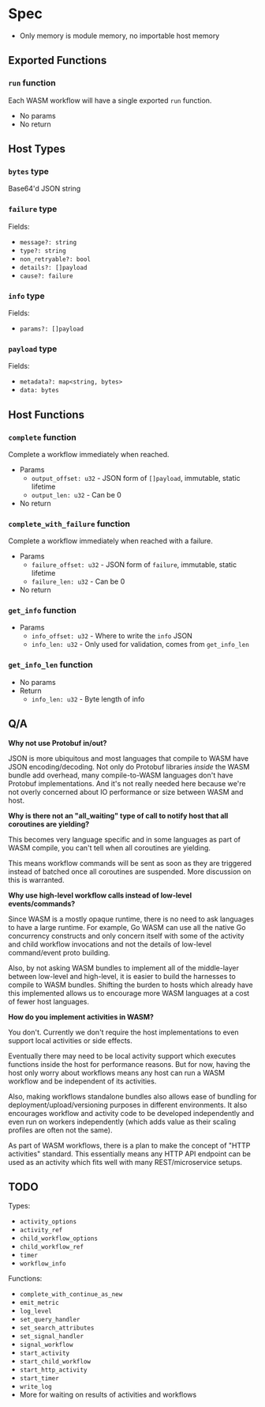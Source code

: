# Spec

* Only memory is module memory, no importable host memory

## Exported Functions

### `run` function

Each WASM workflow will have a single exported `run` function.

* No params
* No return

## Host Types

### `bytes` type

Base64'd JSON string

### `failure` type

Fields:

* `message?: string`
* `type?: string`
* `non_retryable?: bool`
* `details?: []payload`
* `cause?: failure`

### `info` type

Fields:

* `params?: []payload`

### `payload` type

Fields:

* `metadata?: map<string, bytes>`
* `data: bytes`

## Host Functions

### `complete` function

Complete a workflow immediately when reached.

* Params
  * `output_offset: u32` - JSON form of `[]payload`, immutable, static lifetime
  * `output_len: u32` - Can be 0
* No return

### `complete_with_failure` function

Complete a workflow immediately when reached with a failure.

* Params
  * `failure_offset: u32` - JSON form of `failure`, immutable, static lifetime
  * `failure_len: u32` - Can be 0
* No return

### `get_info` function

* Params
  * `info_offset: u32` - Where to write the `info` JSON
  * `info_len: u32` - Only used for validation, comes from `get_info_len`

### `get_info_len` function

* No params
* Return
  * `info_len: u32` - Byte length of info

## Q/A

**Why not use Protobuf in/out?**

JSON is more ubiquitous and most languages that compile to WASM have JSON encoding/decoding. Not only do Protobuf
libraries _inside_ the WASM bundle add overhead, many compile-to-WASM languages don't have Protobuf implementations. And
it's not really needed here because we're not overly concerned about IO performance or size between WASM and host.

**Why is there not an "all_waiting" type of call to notify host that all coroutines are yielding?**

This becomes very language specific and in some languages as part of WASM compile, you can't tell when all coroutines
are yielding.

This means workflow commands will be sent as soon as they are triggered instead of batched once all coroutines are
suspended. More discussion on this is warranted.

**Why use high-level workflow calls instead of low-level events/commands?**

Since WASM is a mostly opaque runtime, there is no need to ask languages to have a large runtime. For example, Go WASM
can use all the native Go concurrency constructs and only concern itself with some of the activity and child workflow
invocations and not the details of low-level command/event proto building.

Also, by not asking WASM bundles to implement all of the middle-layer between low-level and high-level, it is easier to
build the harnesses to compile to WASM bundles. Shifting the burden to hosts which already have this implemented allows
us to encourage more WASM languages at a cost of fewer host languages.

**How do you implement activities in WASM?**

You don't. Currently we don't require the host implementations to even support local activities or side effects.

Eventually there may need to be local activity support which executes functions inside the host for performance reasons.
But for now, having the host only worry about workflows means any host can run a WASM workflow and be independent of its
activities.

Also, making workflows standalone bundles also allows ease of bundling for deployment/upload/versioning purposes in
different environments. It also encourages workflow and activity code to be developed independently and even run on
workers independently (which adds value as their scaling profiles are often not the same).

As part of WASM workflows, there is a plan to make the concept of "HTTP activities" standard. This essentially means any
HTTP API endpoint can be used as an activity which fits well with many REST/microservice setups.

## TODO

Types:

* `activity_options`
* `activity_ref`
* `child_workflow_options`
* `child_workflow_ref`
* `timer`
* `workflow_info`

Functions:

* `complete_with_continue_as_new`
* `emit_metric`
* `log_level`
* `set_query_handler`
* `set_search_attributes`
* `set_signal_handler`
* `signal_workflow`
* `start_activity`
* `start_child_workflow`
* `start_http_activity`
* `start_timer`
* `write_log`
* More for waiting on results of activities and workflows